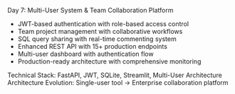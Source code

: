 Day 7: Multi-User System & Team Collaboration Platform

- JWT-based authentication with role-based access control
- Team project management with collaborative workflows
- SQL query sharing with real-time commenting system
- Enhanced REST API with 15+ production endpoints
- Multi-user dashboard with authentication flow
- Production-ready architecture with comprehensive monitoring

Technical Stack: FastAPI, JWT, SQLite, Streamlit, Multi-User Architecture
Architecture Evolution: Single-user tool → Enterprise collaboration platform
